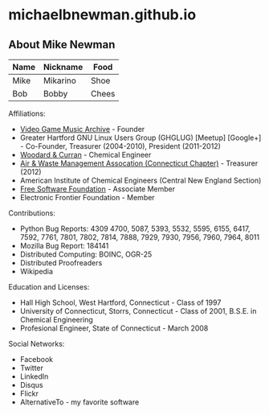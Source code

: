 # michaelbnewman.github.io

## About Mike Newman

| Name | Nickname | Food |
| ---- | -------- | ---- |
| Mike | Mikarino | Shoe |
| Bob  | Bobby    | Chees |

Affiliations:

* [Video Game Music Archive](https://www.vgmusic.com/) - Founder
* Greater Hartford GNU Linux Users Group (GHGLUG) [Meetup] [Google+] - Co-Founder, Treasurer (2004-2010), President (2011-2012)
* [Woodard & Curran](http://www.woodardcurran.com/) - Chemical Engineer
* [Air & Waste Management Assocation (Connecticut Chapter)](http://www.awmanewengland.org/connecticut_chapter.htm) - Treasurer (2012)
* American Institute of Chemical Engineers (Central New England Section)
* [Free Software Foundation](https://www.fsf.org/) - Associate Member
* Electronic Frontier Foundation - Member

Contributions:

* Python Bug Reports: 4309 4700, 5087, 5393, 5532, 5595, 6155, 6417, 7592, 7761, 7801, 7802, 7814, 7888, 7929, 7930, 7956, 7960, 7964, 8011
* Mozilla Bug Report: 184141
* Distributed Computing: BOINC, OGR-25
* Distributed Proofreaders
* Wikipedia

Education and Licenses:

* Hall High School, West Hartford, Connecticut - Class of 1997
* University of Connecticut, Storrs, Connecticut - Class of 2001, B.S.E. in Chemical Engineering
* Profesional Engineer, State of Connecticut - March 2008

Social Networks:

* Facebook
* Twitter
* LinkedIn
* Disqus
* Flickr
* AlternativeTo - my favorite software
